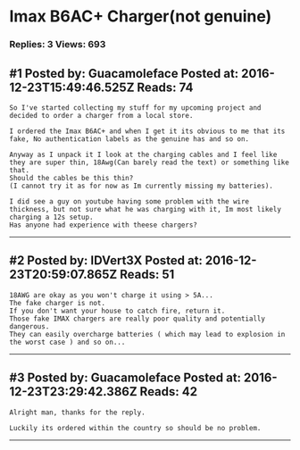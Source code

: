 # Imax B6AC+ Charger(not genuine)

### Replies: 3 Views: 693

## \#1 Posted by: Guacamoleface Posted at: 2016-12-23T15:49:46.525Z Reads: 74

```
So I've started collecting my stuff for my upcoming project and decided to order a charger from a local store.

I ordered the Imax B6AC+ and when I get it its obvious to me that its fake, No authentication labels as the genuine has and so on. 

Anyway as I unpack it I look at the charging cables and I feel like they are super thin, 18Awg(Can barely read the text) or something like that.
Should the cables be this thin?
(I cannot try it as for now as Im currently missing my batteries).

I did see a guy on youtube having some problem with the wire thickness, but not sure what he was charging with it, Im most likely charging a 12s setup.
Has anyone had experience with theese chargers?
```

---
## \#2 Posted by: IDVert3X Posted at: 2016-12-23T20:59:07.865Z Reads: 51

```
18AWG are okay as you won't charge it using > 5A...
The fake charger is not. 
If you don't want your house to catch fire, return it.
Those fake IMAX chargers are really poor quality and potentially dangerous.
They can easily overcharge batteries ( which may lead to explosion in the worst case ) and so on...
```

---
## \#3 Posted by: Guacamoleface Posted at: 2016-12-23T23:29:42.386Z Reads: 42

```
Alright man, thanks for the reply.

Luckily its ordered within the country so should be no problem.
```

---
